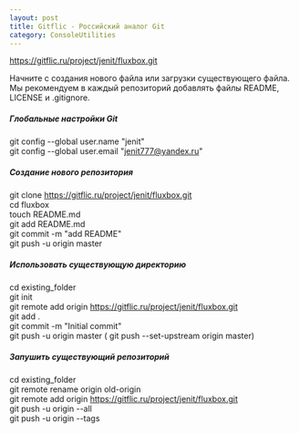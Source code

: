 ```yaml
---
layout: post
title: Gitflic - Российский аналог Git
category: ConsoleUtilities
---
```


https://gitflic.ru/project/jenit/fluxbox.git

Начните с создания нового файла или загрузки существующего файла. Мы рекомендуем в каждый репозиторий добавлять файлы README, LICENSE и .gitignore.

##### Глобальные настройки Git

git config --global user.name "jenit"   
git config --global user.email "jenit777@yandex.ru"

##### Создание нового репозитория

git clone https://gitflic.ru/project/jenit/fluxbox.git  
cd fluxbox   
touch README.md   
git add README.md   
git commit -m "add README"  
git push -u origin master

##### Использовать существующую директорию

cd existing_folder   
git init   
git remote add origin https://gitflic.ru/project/jenit/fluxbox.git   
git add .   
git commit -m "Initial commit"   
git push -u origin master ( git push --set-upstream origin master)

##### Запушить существующий репозиторий

cd existing_folder   
git remote rename origin old-origin   
git remote add origin https://gitflic.ru/project/jenit/fluxbox.git  
git push -u origin --all   
git push -u origin --tags